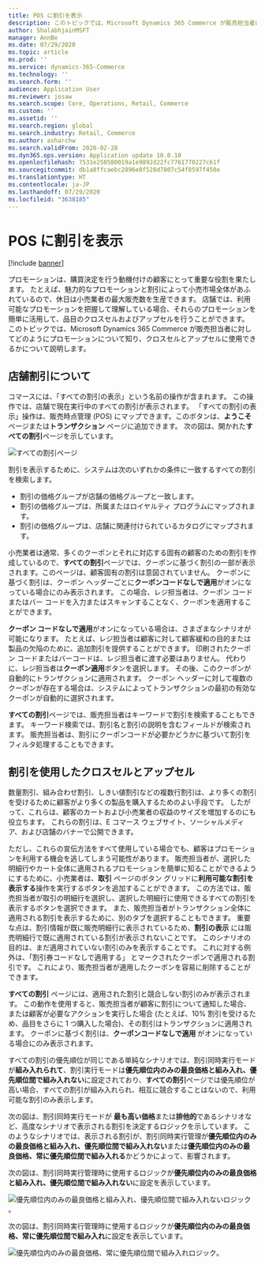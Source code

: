 ```yaml
---
title: POS に割引を表示
description: このトピックでは、Microsoft Dynamics 365 Commerce が販売担当者に対してどのようにプロモーションについて知り、クロスセルとアップセルに使用できるかについて説明します。
author: ShalabhjainMSFT
manager: AnnBe
ms.date: 07/29/2020
ms.topic: article
ms.prod: ''
ms.service: dynamics-365-Commerce
ms.technology: ''
ms.search.form: ''
audience: Application User
ms.reviewer: josaw
ms.search.scope: Core, Operations, Retail, Commerce
ms.custom: ''
ms.assetid: ''
ms.search.region: global
ms.search.industry: Retail, Commerce
ms.author: asharchw
ms.search.validFrom: 2020-02-28
ms.dyn365.ops.version: Application update 10.0.10
ms.openlocfilehash: 7531e250580019a1e9892d22fc7761770227c61f
ms.sourcegitcommit: db1a8ffcaebc2896e8f528d7807c54f8597f450e
ms.translationtype: HT
ms.contentlocale: ja-JP
ms.lasthandoff: 07/29/2020
ms.locfileid: "3638185"
---
```

# <a name="show-discounts-in-pos"></a>POS に割引を表示

[!include [banner](includes/banner.md)]

プロモーションは、購買決定を行う動機付けの顧客にとって重要な役割を果たします。 たとえば、魅力的なプロモーションと割引によって小売市場全体があふれているので、休日は小売業者の最大販売数を生産できます。 店舗では、利用可能なプロモーションを把握して理解している場合、それらのプロモーションを簡単に活用して、品目のクロスセルおよびアップセルを行うことができます。 このトピックでは、Microsoft Dynamics 365 Commerce が販売担当者に対してどのようにプロモーションについて知り、クロスセルとアップセルに使用できるかについて説明します。

## <a name="learn-about-store-discounts"></a>店舗割引について

コマースには、「すべての割引の表示」という名前の操作が含まれます。 この操作では、店舗で現在実行中のすべての割引が表示されます。 「すべての割引の表示」操作は、販売時点管理 (POS) にマップできます。このボタンは、**ようこそ**ページまたは**トランザクション** ページに追加できます。 次の図は、開かれた**すべての割引**ページを示しています。

![すべての割引ページ](./media/View_all_discounts.png "すべての割引ページ")

割引を表示するために、システムは次のいずれかの条件に一致するすべての割引を検索します。

- 割引の価格グループが店舗の価格グループと一致します。
- 割引の価格グループは、所属またはロイヤルティ プログラムにマップされます。
- 割引の価格グループは、店舗に関連付けられているカタログにマップされます。

小売業者は通常、多くのクーポンとそれに対応する固有の顧客のための割引を作成しているので、**すべての割引**ページでは、クーポンに基づく割引の一部が表示されます。このページは、顧客固有の割引は意図されていません。 クーポンに基づく割引は、クーポン ヘッダーごとに**クーポンコードなしで適用**がオンになっている場合にのみ表示されます。 この場合、レジ担当者は、クーポン コードまたはバー コードを入力またはスキャンすることなく、クーポンを適用することができます。

**クーポン コードなしで適用**がオンになっている場合は、さまざまなシナリオが可能になります。 たとえば、レジ担当者は顧客に対して顧客緩和の目的または製品の欠陥のために、追加割引を提供することができます。 印刷されたクーポン コードまたはバーコードは、レジ担当者に渡す必要はありません。 代わりに、レジ担当者は**クーポン適用**ボタンを選択します。 その後、このクーポンが自動的にトランザクションに適用されます。 クーポン ヘッダーに対して複数のクーポンが存在する場合は、システムによってトランザクションの最初の有効なクーポンが自動的に選択されます。

**すべての割引**ページでは、販売担当者はキーワードで割引を検索することもできます。 キーワード検索では、割引名と割引の説明を含むフィールドが検索されます。 販売担当者は、割引にクーポンコードが必要かどうかに基づいて割引をフィルタ処理することもできます。

## <a name="cross-sell-and-upsell-by-using-discounts"></a>割引を使用したクロスセルとアップセル

数量割引、組み合わせ割引、しきい値割引などの複数行割引は、より多くの割引を受けるために顧客がより多くの製品を購入するためのよい手段です。 したがって、これらは、顧客のカートおよび小売業者の収益のサイズを増加するのにも役立ちます。 これらの割引は、E コマース ウェブサイト、ソーシャルメディア、および店舗のバナーで公開できます。

ただし、これらの宣伝方法をすべて使用している場合でも、顧客はプロモーションを利用する機会を逃してしまう可能性があります。 販売担当者が、選択した明細行やカート全体に適用されるプロモーションを簡単に知ることができるようにするために、小売業者は、**取引** ページのボタン グリッドに**利用可能な割引を表示する**操作を実行するボタンを追加することができます。 この方法では、販売担当者が取引の明細行を選択し、選択した明細行に使用できるすべての割引を表示するボタンを選択できます。 また、販売担当者がトランザクション全体に適用される割引を表示するために、別のタブを選択することもできます。 重要な点は、割引情報が既に販売明細行に表示されているため、**割引の表示** には販売明細行で既に適用されている割引が表示されないことです。 このシナリオの目的は、まだ適用されていない割引のみを表示することです。 これに対する例外は、「割引券コードなしで適用する」 とマークされたクーポンで適用される割引です。 これにより、販売担当者が適用したクーポンを容易に削除することができます。

**すべての割引** ページには、適用された割引と競合しない割引のみが表示されます。 この動作を使用すると、販売担当者が顧客に割引について通知した場合、または顧客が必要なアクションを実行した場合 (たとえば、10% 割引を受けるため、品目をさらに 1 つ購入した場合)、その割引はトランザクションに適用されます。 クーポンに基づく割引は、**クーポンコードなしで適用** がオンになっている場合にのみ表示されます。

すべての割引の優先順位が同じである単純なシナリオでは、割引同時実行モードが**組み入れられて**、割引実行モードは**優先順位内のみの最良価格と組み入れ、優先順位間で組み入れない**に設定されており、**すべての割引**ページでは優先順位が高い場合、すべての割引が組み入れられ、相互に競合することはないので、利用可能な割引のみ表示します。

次の図は、割引同時実行モードが **最も高い価格**または**排他的**であるシナリオなど、高度なシナリオで表示される割引を決定するロジックを示しています。 このようなシナリオでは、表示される割引が、割引同時実行管理が**優先順位内のみの最良価格と組み入れ、優先順位間で組み入れない**または**優先順位内のみの最良価格、常に優先順位間で組み入れる**かどうかによって、影響されます。

次の図は、割引同時実行管理時に使用するロジックが**優先順位内のみの最良価格と組み入れ、優先順位間で組み入れない**に設定を表示しています。

![優先順位内のみの最良価格と組み入れ、優先順位間で組み入れないロジック](./media/Model_1.png "優先順位内のみの最良価格と組み入れ、優先順位間で組み入れないロジック")。

次の図は、割引同時実行管理時に使用するロジックが**優先順位内のみの最良価格、常に優先順位間で組み入れ**に設定を表示しています。

![優先順位内のみの最良価格、常に優先順位間で組み入れロジック](./media/Model_2.png "優先順位内のみの最良価格、常に優先順位間で組み入れロジック")。
